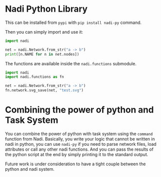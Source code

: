 # Nadi Python Library

This can be installed from `pypi` with `pip install nadi-py` command.

Then you can simply import and use it:

```python
import nadi

net = nadi.Network.from_str("a -> b")
print([n.NAME for n in net.nodes])
```

The functions are available inside the `nadi.functions` submodule.

```python
import nadi
import nadi.functions as fn

net = nadi.Network.from_str("a -> b")
fn.network.svg_save(net, "test.svg")
```


# Combining the power of python and Task System
You can combine the power of python with task system using the `command` function from Nadi. Basically, you write your logic that cannot be written in nadi in python, you can use `nadi-py` if you need to parse network files, load attributes or call any other nadi functions. And you can pass the results of the python script at the end by simply printing it to the standard output.

Future work is under consideration to have a tight couple between the python and nadi system.
